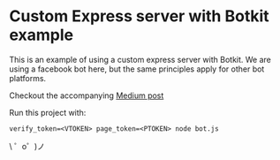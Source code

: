Custom Express server with Botkit example
=========================

This is an example of using a custom express server with Botkit. We are using a facebook bot here, but the same principles apply for other bot platforms. 

Checkout the accompanying [Medium post](https://medium.com/@jonchurch/use-your-own-express-server-with-botkit-86f6a4e10f06)

Run this project with:

```
verify_token=<VTOKEN> page_token=<PTOKEN> node bot.js
```



\ ゜o゜)ノ
